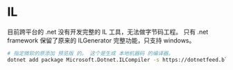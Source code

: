 ﻿# IL

目前跨平台的 .net 没有开发完整的 IL 工具，无法做字节码工程。
只有 .net framework 保留了原来的 ILGenerator 完整功能，只支持 windows。

```bash
# 指定微软的原添加 预览版 的。 这个是生成 本地机器码 的编译器。
dotnet add package Microsoft.Dotnet.ILCompiler -s https://dotnetfeed.blob.core.windows.net/dotnet-core/index.json --prerelease
```
